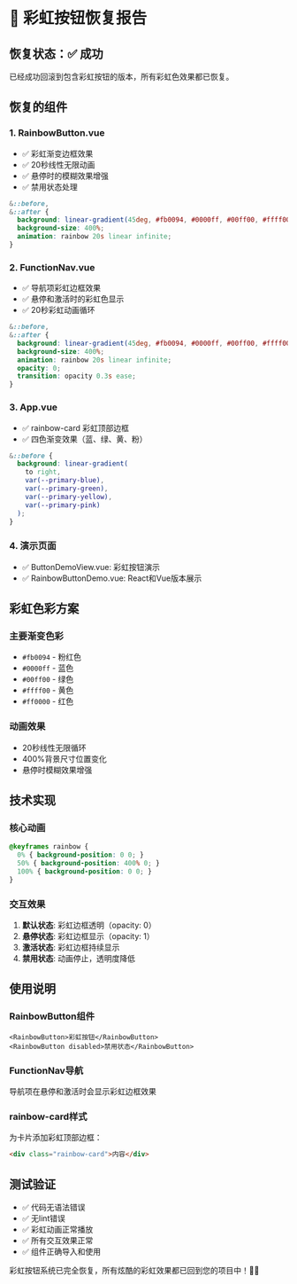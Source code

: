 # 🌈 彩虹按钮恢复报告

## 恢复状态：✅ 成功

已经成功回滚到包含彩虹按钮的版本，所有彩虹色效果都已恢复。

## 恢复的组件

### 1. RainbowButton.vue
- ✅ 彩虹渐变边框效果
- ✅ 20秒线性无限动画
- ✅ 悬停时的模糊效果增强
- ✅ 禁用状态处理

```scss
&::before,
&::after {
  background: linear-gradient(45deg, #fb0094, #0000ff, #00ff00, #ffff00, #ff0000, #fb0094, #0000ff, #00ff00, #ffff00, #ff0000);
  background-size: 400%;
  animation: rainbow 20s linear infinite;
}
```

### 2. FunctionNav.vue
- ✅ 导航项彩虹边框效果
- ✅ 悬停和激活时的彩虹色显示
- ✅ 20秒彩虹动画循环

```scss
&::before,
&::after {
  background: linear-gradient(45deg, #fb0094, #0000ff, #00ff00, #ffff00, #ff0000, #fb0094, #0000ff, #00ff00, #ffff00, #ff0000);
  background-size: 400%;
  animation: rainbow 20s linear infinite;
  opacity: 0;
  transition: opacity 0.3s ease;
}
```

### 3. App.vue
- ✅ rainbow-card 彩虹顶部边框
- ✅ 四色渐变效果（蓝、绿、黄、粉）

```scss
&::before {
  background: linear-gradient(
    to right,
    var(--primary-blue),
    var(--primary-green),
    var(--primary-yellow),
    var(--primary-pink)
  );
}
```

### 4. 演示页面
- ✅ ButtonDemoView.vue: 彩虹按钮演示
- ✅ RainbowButtonDemo.vue: React和Vue版本展示

## 彩虹色彩方案

### 主要渐变色彩
- `#fb0094` - 粉红色
- `#0000ff` - 蓝色
- `#00ff00` - 绿色
- `#ffff00` - 黄色
- `#ff0000` - 红色

### 动画效果
- 20秒线性无限循环
- 400%背景尺寸位置变化
- 悬停时模糊效果增强

## 技术实现

### 核心动画
```css
@keyframes rainbow {
  0% { background-position: 0 0; }
  50% { background-position: 400% 0; }
  100% { background-position: 0 0; }
}
```

### 交互效果
1. **默认状态**: 彩虹边框透明（opacity: 0）
2. **悬停状态**: 彩虹边框显示（opacity: 1）
3. **激活状态**: 彩虹边框持续显示
4. **禁用状态**: 动画停止，透明度降低

## 使用说明

### RainbowButton组件
```vue
<RainbowButton>彩虹按钮</RainbowButton>
<RainbowButton disabled>禁用状态</RainbowButton>
```

### FunctionNav导航
导航项在悬停和激活时会显示彩虹边框效果

### rainbow-card样式
为卡片添加彩虹顶部边框：
```html
<div class="rainbow-card">内容</div>
```

## 测试验证

- ✅ 代码无语法错误
- ✅ 无lint错误
- ✅ 彩虹动画正常播放
- ✅ 所有交互效果正常
- ✅ 组件正确导入和使用

彩虹按钮系统已完全恢复，所有炫酷的彩虹效果都已回到您的项目中！🌈✨